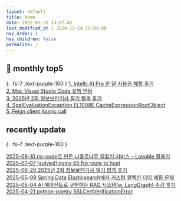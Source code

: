 ```yaml
---
layout: default
title: Home
date: 2022-01-31 13:07:45
last_modified_at : 2024-12-24 15:01:00
nav_order: 1
has_children: false
permalink: /
---
```


## 🌈 monthly top5
{: .fs-7 .text-purple-100 }
[1. Intellij AI Pro 한 달 사용권 체험 후기](./docs/clipping/ai/intellij_ai_pro_log.md)  
[2. Mac Visual Studio Code 실행 안됨](./docs/errors/visual_studio_code_problem.md)  
[3. 2025년 2회 정보보안기사 필기 합격 후기](./docs/etc/challenge/secure_test_2025_02.md)   
[4. SpelEvaluationException EL1008E CacheExpressionRootObject](./docs/errors/spelEvaluationException.md)    
[5. Feign client Async call](./docs/msa/feign/feignclient_async.md)  

## recently update
{: .fs-7 .text-purple-100 }

[2025-08-10 no-code로 만든 나홀로나무 길찾기 서비스 – Lovable 활용기](./docs/sub-projects/lonelytreeguide_with_lovable.md)  
[2025-07-07 [solved] nginx 65 No route to host](./docs/msa/nginx/nginx_65_no_route_to_host.md)  
[2025-06-20 2025년 2회 정보보안기사 필기 합격 후기](./docs/etc/challenge/secure_test_2025_02.md)   
[2025-05-09 Spring Data Elasticsearch에서 커스텀 컬렉션 타입 매핑 문제](./docs/msa/elastic-search/spring_data_es_save_fail.md)  
[2025-05-04 AI 에이전트로 구현하는 RAG 시스템(w. LangGraph) 수강 후기](./docs/mooc/inflearn/inflearn_langgraph_rag.md)  
[2025-04-21 python-poetry SSLCertVerificationError](./docs/errors/python/poetry_ssl_certificate_error.md)  

